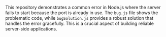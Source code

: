 This repository demonstrates a common error in Node.js where the server fails to start because the port is already in use.  The `bug.js` file shows the problematic code, while `bugSolution.js` provides a robust solution that handles the error gracefully.  This is a crucial aspect of building reliable server-side applications.